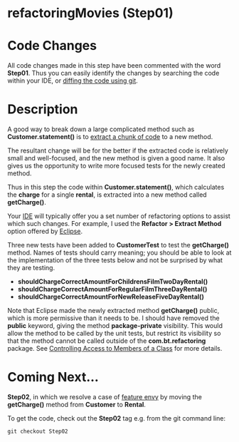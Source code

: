 refactoringMovies (Step01)
==========================

# Code Changes

All code changes made in this step have been commented with the
word **Step01**. Thus you can easily identify the changes by searching the code within your IDE, or [diffing the code using git](http://stackoverflow.com/questions/1552340/show-all-changed-files-between-two-git-commits).

# Description

A good way to break down a large complicated method such as 
**Customer.statement()** is to [extract a chunk of code](http://sourcemaking.com/refactoring/extract-method) to a new method.

The resultant change will be for the better if the extracted code is relatively small and well-focused, and the new method is given a good name. It also gives us the opportunity to write more focused tests for the newly created method.

Thus in this step the code within **Customer.statement()**, which calculates the **charge** for a single **rental**, is extracted into a new method called **getCharge()**.

Your [IDE](http://en.wikipedia.org/wiki/Integrated_development_environment) will typically offer you a set number of refactoring options to assist which such changes. For example, I used the **Refactor > Extract Method** option offered by [Eclipse](https://www.eclipse.org/).

Three new tests have been added to **CustomerTest** to test the **getCharge()** method. Names of tests should carry meaning; you should be able to look at the implementation of the three tests below and not be surprised by what they are testing.

* **shouldChargeCorrectAmountForChildrensFilmTwoDayRental()**
* **shouldChargeCorrectAmountForRegularFilmThreeDayRental()**
* **shouldChargeCorrectAmountForNewReleaseFiveDayRental()**

Note that Eclipse made the newly extracted method **getCharge()** public, which is more permissive than it needs to be. I should have removed the **public** keyword, giving the method **package-private** visibility. This would allow the method to be called by the unit tests, but restrict its visibility so that the method cannot be called outside of the **com.bt.refactoring** package. See [Controlling Access to Members of a Class](http://docs.oracle.com/javase/tutorial/java/javaOO/accesscontrol.html) for more details.

Coming Next...
==============

**Step02**, in which we resolve a case of [feature envy](http://sourcemaking.com/refactoring/feature-envy) by moving the **getCharge()** method from **Customer** to **Rental**.

To get the code, check out the **Step02** tag e.g. from the git command line:

    git checkout Step02